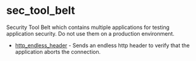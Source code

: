 # sec_tool_belt

Security Tool Belt which contains multiple applications for testing application security. Do not use them on a production environment.

* [http_endless_header](./http_endless_header/) - Sends an endless http header to verify that the application aborts the connection.
